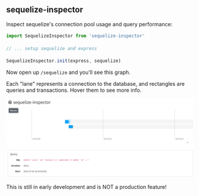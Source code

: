 ## sequelize-inspector

Inspect sequelize's connection pool usage and query performance:

```ts
import SequelizeInspector from 'sequelize-inspector'

// ... setup sequelize and express

SequelizeInspector.init(express, sequelize)
```

Now open up `/sequelize` and you'll see this graph. 

Each "lane" represents a connection to the database, and rectangles are queries and transactions. Hover them to see more info.

![screenshot](/screenshot.png)

This is still in early development and is NOT a production feature!